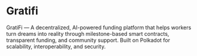 # Gratifi
GratiFi — A decentralized, AI-powered funding platform that helps workers turn dreams into reality through milestone-based smart contracts, transparent funding, and community support. Built on Polkadot for scalability, interoperability, and security.
